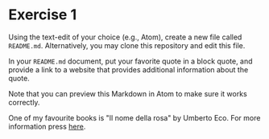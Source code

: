 # Exercise 1
Using the text-edit of your choice (e.g., Atom), create a new file called `README.md`. Alternatively, you may clone this repository and edit this file.

In your `README.md` document, put your favorite quote in a block quote, and provide a link to a website that provides additional information about the quote.

Note that you can preview this Markdown in Atom to make sure it works correctly.


One of my favourite books is "Il nome della rosa" by Umberto Eco.
For more information press [here](https://it.wikipedia.org/wiki/Il_nome_della_rosa).

